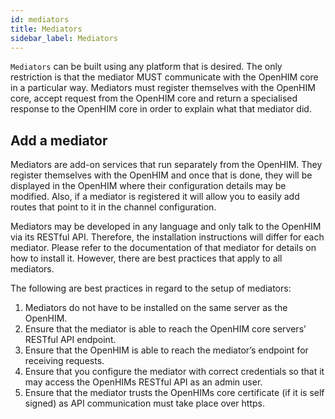 ```yaml
---
id: mediators
title: Mediators
sidebar_label: Mediators
---
```


`Mediators` can be built using any platform that is desired. The only restriction is that the mediator MUST communicate with the OpenHIM core in a particular way. Mediators must register themselves with the OpenHIM core, accept request from the OpenHIM core and return a specialised response to the OpenHIM core in order to explain what that mediator did.

## Add a mediator

Mediators are add-on services that run separately from the OpenHIM. They register themselves with the OpenHIM and once that is done, they will be displayed in the OpenHIM where their configuration details may be modified. Also, if a mediator is registered it will allow you to easily add routes that point to it in the channel configuration.

Mediators may be developed in any language and only talk to the OpenHIM via its RESTful API. Therefore, the installation instructions will differ for each mediator. Please refer to the documentation of that mediator for details on how to install it. However, there are best practices that apply to all mediators.

The following are best practices in regard to the setup of mediators:

1. Mediators do not have to be installed on the same server as the OpenHIM.
1. Ensure that the mediator is able to reach the OpenHIM core servers’ RESTful API endpoint.
1. Ensure that the OpenHIM is able to reach the mediator’s endpoint for receiving requests.
1. Ensure that you configure the mediator with correct credentials so that it may access the OpenHIMs RESTful API as an admin user.
1. Ensure that the mediator trusts the OpenHIMs core certificate (if it is self signed) as API communication must take place over https.
